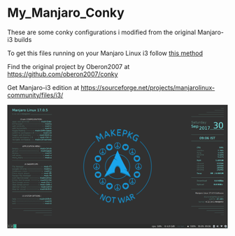 # My_Manjaro_Conky
These are some conky configurations i modified from the original Manjaro-i3 builds 

To get this files running on your Manjaro Linux i3 follow [this method](https://github.com/illuminati-RV/illuminatus_Manjaro_Conky/wiki)

Find the original project by Oberon2007 at https://github.com/oberon2007/conky

Get Manjaro-i3 edition at https://sourceforge.net/projects/manjarolinux-community/files/i3/

![error](screenshots/2017-09-30-090629_1366x768_scrot.png "Description goes here")
